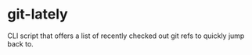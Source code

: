 # git-lately
CLI script that offers a list of recently checked out git refs to quickly jump back to.
